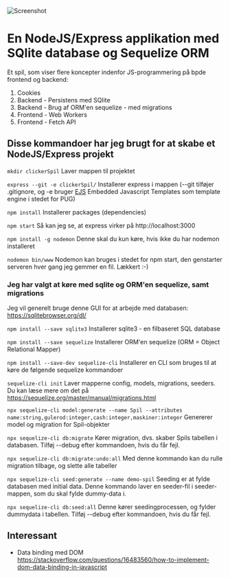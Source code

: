 
<img src="https://raw.githubusercontent.com/andracs/clickerSpil/master/public/images/Gr%C3%B8nsagskliker.png" alt="Screenshot" style="max-width:300px;"/>

# En NodeJS/Express applikation med SQlite database og Sequelize ORM

Et spil, som viser flere koncepter indenfor JS-programmering på bpde frontend og backend:

1. Cookies
3. Backend - Persistens med SQlite
4. Backend - Brug af ORM'en sequelize - med migrations
5. Frontend - Web Workers
6. Frontend - Fetch API


## Disse kommandoer har jeg brugt for at skabe et NodeJS/Express projekt

`mkdir clickerSpil` 
Laver mappen til projektet 

`express --git -e clickerSpil/`
Installerer express i mappen (--git tilføjer .gitignore, og -e bruger [EJS](https://ejs.co/) Embedded Javascript Templates som template engine i stedet for PUG)

`npm install`
Installerer packages (dependencies)

`npm start`
Så kan jeg se, at express virker på http://localhost:3000

`npm install -g nodemon`
Denne skal du kun køre, hvis ikke du har nodemon installeret

`nodemon bin/www`
Nodemon kan bruges i stedet for npm start, den genstarter serveren hver gang jeg gemmer en fil. Lækkert :-)

### Jeg har valgt at køre med sqlite og ORM'en sequelize, samt migrations

Jeg vil generelt bruge denne GUI for at arbejde med databasen: https://sqlitebrowser.org/dl/ 

`npm install --save sqlite3`
Installerer sqlite3 - en filbaseret SQL database

`npm install --save sequelize`
Installerer ORM'en sequelize (ORM = Object Relational Mapper)

`npm install --save-dev sequelize-cli`
Installerer en CLI som bruges til at køre de følgende sequelize kommandoer

`sequelize-cli init` 
Laver mapperne config, models, migrations, seeders. Du kan læse mere om det på https://sequelize.org/master/manual/migrations.html 

`npx sequelize-cli model:generate --name Spil --attributes name:string,gulerod:integer,cash:integer,maskiner:integer`
Genererer model og migration for Spil-objekter

`npx sequelize-cli db:migrate`
Kører migration, dvs. skaber Spils tabellen i databasen. Tilføj --debug efter kommandoen, hvis du får fejl. 

`npx sequelize-cli db:migrate:undo:all`
Med denne kommando kan du rulle migration tilbage, og slette alle tabeller

`npx sequelize-cli seed:generate --name demo-spil`
Seeding er at fylde databasen med initial data. Denne kommando laver en seeder-fil i seeder-mappen, som du skal fylde dummy-data i. 

`npx sequelize-cli db:seed:all`
Denne kører seedingprocessen, og fylder dummydata i tabellen. Tilføj --debug efter kommandoen, hvis du får fejl. 

## Interessant
- Data binding med DOM
https://stackoverflow.com/questions/16483560/how-to-implement-dom-data-binding-in-javascript
